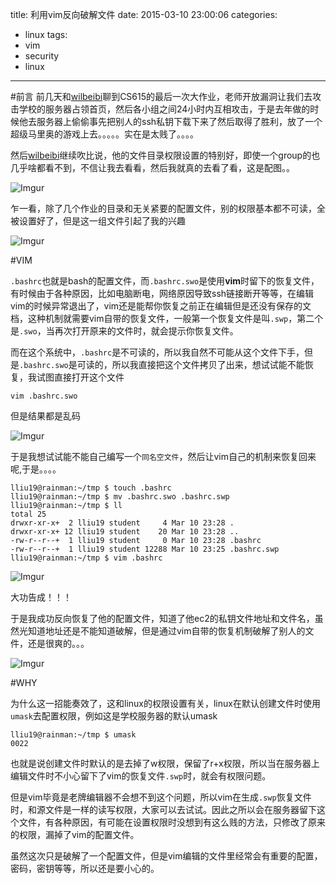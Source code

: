 title: 利用vim反向破解文件
date: 2015-03-10 23:00:06
categories:
- linux
tags:
- vim
- security
- linux
---

#前言
前几天和[wilbeibi](http://wilbeibi.com)聊到CS615的最后一次大作业，老师开放漏洞让我们去攻击学校的服务器占领首页，然后各小组之间24小时内互相攻击，于是去年做的时候他去服务器上偷偷事先把别人的ssh私钥下载下来了然后取得了胜利，放了一个超级马里奥的游戏上去。。。。。实在是太贱了。。。。

然后[wilbeibi](http://wilbeibi.com)继续吹比说，他的文件目录权限设置的特别好，即使一个group的也几乎啥都看不到，不信让我去看看，然后我就真的去看了看，这是配图。。

![Imgur](http://i.imgur.com/IxFMTUW.png)

乍一看，除了几个作业的目录和无关紧要的配置文件，别的权限基本都不可读，全被设置好了，但是这一组文件引起了我的兴趣

![Imgur](http://i.imgur.com/PTpwXsp.png)

<!--more-->
#VIM

`.bashrc`也就是bash的配置文件，而`.bashrc.swo`是使用**vim**时留下的恢复文件，有时候由于各种原因，比如电脑断电，网络原因导致ssh链接断开等等，在编辑vim的时候异常退出了，vim还是能帮你恢复之前正在编辑但是还没有保存的文档，这种机制就需要vim自带的恢复文件，一般第一个恢复文件是叫`.swp`，第二个是`.swo`，当再次打开原来的文件时，就会提示你恢复文件。

而在这个系统中，`.bashrc`是不可读的，所以我自然不可能从这个文件下手，但是`.bashrc.swo`是可读的，所以我直接把这个文件拷贝了出来，想试试能不能恢复，我试图直接打开这个文件

	vim .bashrc.swo
	
但是结果都是乱码

![Imgur](http://i.imgur.com/siXmHsLm.png)

于是我想试试能不能自己编写一个`同名空文件`，然后让vim自己的机制来恢复回来呢,于是。。。。

```
lliu19@rainman:~/tmp $ touch .bashrc
lliu19@rainman:~/tmp $ mv .bashrc.swo .bashrc.swp
lliu19@rainman:~/tmp $ ll
total 25
drwxr-xr-x+  2 lliu19 student     4 Mar 10 23:28 .
drwxr-xr-x+ 12 lliu19 student    20 Mar 10 23:28 ..
-rw-r--r--+  1 lliu19 student     0 Mar 10 23:28 .bashrc
-rw-r--r--+  1 lliu19 student 12288 Mar 10 23:25 .bashrc.swp
lliu19@rainman:~/tmp $ vim .bashrc

```

![Imgur](http://i.imgur.com/208SiKw.png)

大功告成！！！

于是我成功反向恢复了他的配置文件，知道了他ec2的私钥文件地址和文件名，虽然光知道地址还是不能知道破解，但是通过vim自带的恢复机制破解了别人的文件，还是很爽的。。。

![Imgur](http://i.imgur.com/8pSpjLR.png?1)

#WHY

为什么这一招能奏效了，这和linux的权限设置有关，linux在默认创建文件时使用`umask`去配置权限，例如这是学校服务器的默认umask

```
lliu19@rainman:~/tmp $ umask
0022
```

也就是说创建文件时默认的是去掉了w权限，保留了r+x权限，所以当在服务器上编辑文件时不小心留下了vim的恢复文件`.swp`时，就会有权限问题。

但是vim毕竟是老牌编辑器不会想不到这个问题，所以vim在生成`.swp`恢复文件时，和源文件是一样的读写权限，大家可以去试试。因此之所以会在服务器留下这个文件，有各种原因，有可能在设置权限时没想到有这么贱的方法，只修改了原来的权限，漏掉了vim的配置文件。

虽然这次只是破解了一个配置文件，但是vim编辑的文件里经常会有重要的配置，密码，密钥等等，所以还是要小心的。

 


